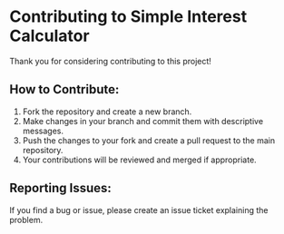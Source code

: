 # Contributing to Simple Interest Calculator

Thank you for considering contributing to this project!

## How to Contribute:
1. Fork the repository and create a new branch.
2. Make changes in your branch and commit them with descriptive messages.
3. Push the changes to your fork and create a pull request to the main repository.
4. Your contributions will be reviewed and merged if appropriate.

## Reporting Issues:
If you find a bug or issue, please create an issue ticket explaining the problem.

